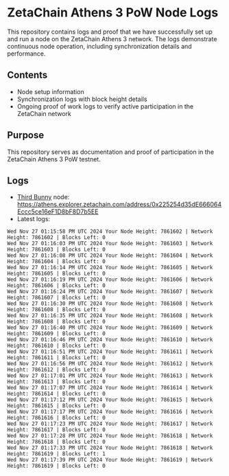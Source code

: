 # ZetaChain Athens 3 PoW Node Logs
This repository contains logs and proof that we have successfully set up and run a node on the ZetaChain Athens 3 network. The logs demonstrate continuous node operation, including synchronization details and performance.

## Contents
- Node setup information
- Synchronization logs with block height details
- Ongoing proof of work logs to verify active participation in the ZetaChain network

## Purpose
This repository serves as documentation and proof of participation in the ZetaChain Athens 3 PoW testnet.

## Logs

- [Third Bunny](https://thirdbunny.xyz/) node: https://athens.explorer.zetachain.com/address/0x225254d35dE666064Eccc5ce16eF1D8bF8D7b5EE
- Latest logs:
```
Wed Nov 27 01:15:58 PM UTC 2024 Your Node Height: 7861602 | Network Height: 7861602 | Blocks Left: 0
Wed Nov 27 01:16:03 PM UTC 2024 Your Node Height: 7861603 | Network Height: 7861603 | Blocks Left: 0
Wed Nov 27 01:16:08 PM UTC 2024 Your Node Height: 7861604 | Network Height: 7861604 | Blocks Left: 0
Wed Nov 27 01:16:14 PM UTC 2024 Your Node Height: 7861605 | Network Height: 7861605 | Blocks Left: 0
Wed Nov 27 01:16:19 PM UTC 2024 Your Node Height: 7861606 | Network Height: 7861606 | Blocks Left: 0
Wed Nov 27 01:16:24 PM UTC 2024 Your Node Height: 7861607 | Network Height: 7861607 | Blocks Left: 0
Wed Nov 27 01:16:30 PM UTC 2024 Your Node Height: 7861608 | Network Height: 7861608 | Blocks Left: 0
Wed Nov 27 01:16:35 PM UTC 2024 Your Node Height: 7861608 | Network Height: 7861608 | Blocks Left: 0
Wed Nov 27 01:16:40 PM UTC 2024 Your Node Height: 7861609 | Network Height: 7861609 | Blocks Left: 0
Wed Nov 27 01:16:46 PM UTC 2024 Your Node Height: 7861610 | Network Height: 7861610 | Blocks Left: 0
Wed Nov 27 01:16:51 PM UTC 2024 Your Node Height: 7861611 | Network Height: 7861611 | Blocks Left: 0
Wed Nov 27 01:16:56 PM UTC 2024 Your Node Height: 7861612 | Network Height: 7861612 | Blocks Left: 0
Wed Nov 27 01:17:01 PM UTC 2024 Your Node Height: 7861613 | Network Height: 7861613 | Blocks Left: 0
Wed Nov 27 01:17:07 PM UTC 2024 Your Node Height: 7861614 | Network Height: 7861614 | Blocks Left: 0
Wed Nov 27 01:17:12 PM UTC 2024 Your Node Height: 7861615 | Network Height: 7861615 | Blocks Left: 0
Wed Nov 27 01:17:17 PM UTC 2024 Your Node Height: 7861616 | Network Height: 7861616 | Blocks Left: 0
Wed Nov 27 01:17:23 PM UTC 2024 Your Node Height: 7861617 | Network Height: 7861617 | Blocks Left: 0
Wed Nov 27 01:17:28 PM UTC 2024 Your Node Height: 7861618 | Network Height: 7861618 | Blocks Left: 0
Wed Nov 27 01:17:33 PM UTC 2024 Your Node Height: 7861618 | Network Height: 7861619 | Blocks Left: 1
Wed Nov 27 01:17:39 PM UTC 2024 Your Node Height: 7861619 | Network Height: 7861619 | Blocks Left: 0
```
